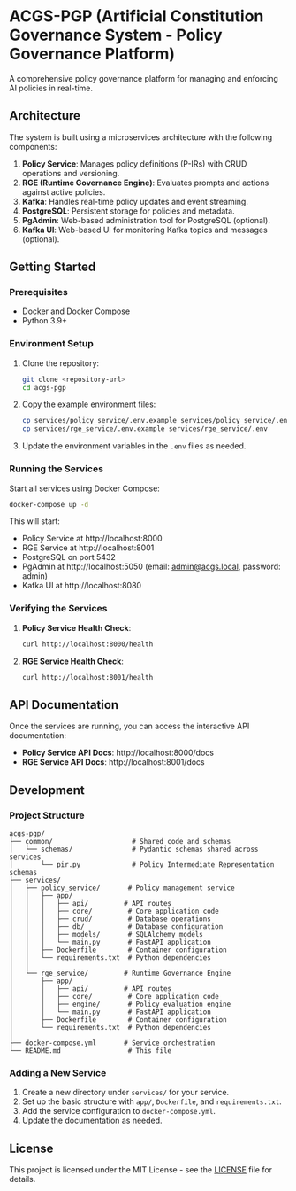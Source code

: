 # ACGS-PGP (Artificial Constitution Governance System - Policy Governance Platform)

A comprehensive policy governance platform for managing and enforcing AI policies in real-time.

## Architecture

The system is built using a microservices architecture with the following components:

1. **Policy Service**: Manages policy definitions (P-IRs) with CRUD operations and versioning.
2. **RGE (Runtime Governance Engine)**: Evaluates prompts and actions against active policies.
3. **Kafka**: Handles real-time policy updates and event streaming.
4. **PostgreSQL**: Persistent storage for policies and metadata.
5. **PgAdmin**: Web-based administration tool for PostgreSQL (optional).
6. **Kafka UI**: Web-based UI for monitoring Kafka topics and messages (optional).

## Getting Started

### Prerequisites

- Docker and Docker Compose
- Python 3.9+

### Environment Setup

1. Clone the repository:
   ```bash
   git clone <repository-url>
   cd acgs-pgp
   ```

2. Copy the example environment files:
   ```bash
   cp services/policy_service/.env.example services/policy_service/.env
   cp services/rge_service/.env.example services/rge_service/.env
   ```

3. Update the environment variables in the `.env` files as needed.

### Running the Services

Start all services using Docker Compose:

```bash
docker-compose up -d
```

This will start:
- Policy Service at http://localhost:8000
- RGE Service at http://localhost:8001
- PostgreSQL on port 5432
- PgAdmin at http://localhost:5050 (email: admin@acgs.local, password: admin)
- Kafka UI at http://localhost:8080

### Verifying the Services

1. **Policy Service Health Check**:
   ```bash
   curl http://localhost:8000/health
   ```

2. **RGE Service Health Check**:
   ```bash
   curl http://localhost:8001/health
   ```

## API Documentation

Once the services are running, you can access the interactive API documentation:

- **Policy Service API Docs**: http://localhost:8000/docs
- **RGE Service API Docs**: http://localhost:8001/docs

## Development

### Project Structure

```
acgs-pgp/
├── common/                    # Shared code and schemas
│   └── schemas/               # Pydantic schemas shared across services
│       └── pir.py             # Policy Intermediate Representation schemas
├── services/
│   ├── policy_service/       # Policy management service
│   │   ├── app/
│   │   │   ├── api/         # API routes
│   │   │   ├── core/         # Core application code
│   │   │   ├── crud/         # Database operations
│   │   │   ├── db/           # Database configuration
│   │   │   ├── models/       # SQLAlchemy models
│   │   │   └── main.py       # FastAPI application
│   │   ├── Dockerfile        # Container configuration
│   │   └── requirements.txt  # Python dependencies
│   │
│   └── rge_service/         # Runtime Governance Engine
│       ├── app/
│       │   ├── api/         # API routes
│       │   ├── core/         # Core application code
│       │   ├── engine/       # Policy evaluation engine
│       │   └── main.py       # FastAPI application
│       ├── Dockerfile        # Container configuration
│       └── requirements.txt  # Python dependencies
│
├── docker-compose.yml       # Service orchestration
└── README.md                 # This file
```

### Adding a New Service

1. Create a new directory under `services/` for your service.
2. Set up the basic structure with `app/`, `Dockerfile`, and `requirements.txt`.
3. Add the service configuration to `docker-compose.yml`.
4. Update the documentation as needed.

## License

This project is licensed under the MIT License - see the [LICENSE](LICENSE) file for details.
